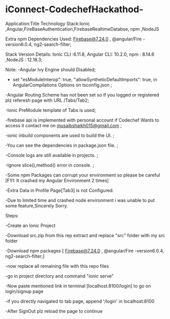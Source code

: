 # iConnect-CodechefHackathod-
Application:Title
Technology Stack:Ionic ,Angular,FireBaseAuthentication,FirebaseRealtimeDatabse, npm ,NodeJS

Extra npm Dependencies Used: Firebase@7.24.0 , @angular/Fire -version6.0.4, ng2-search-filter;

Stack Version Details: Ionic CLI :6.11.8,  Angular CLI: 10.2.0, npm : 8.14.6 ,NodeJS : 12.18.3;

Note: -Angular Ivy Engine should Disabled;

- set    "esModuleInterop": true,    "allowSyntheticDefaultImports": true, in AngularCompilations Options on tsconfig.json ;

-Angular Routing Scheme has not been set so if you logged or registered plz referesh page with URL /Tabs/Tab2;

-Ionic PreModule template of Tabs is used;

-firebase api is implemented with personal account if Codechef Wants to access it contact me on musaibshaikh015@gmail.com ;

-ionic inbuild components are used to build the UI. ;

-You can see the dependencies in package.json file. ;

-Console logs are still available in projects. ; 

-Ignore slice(),method() error in console. ;

-Some npm Packages can corrupt your environment so please be careful [FYI: It crashed my Angular Environment 2 times]

-Extra Data in Profile Page[Tab3] is not Configured.

-Due to limited time and crashed node environment i was unable to put some feature,Sincerely Sorry.

Steps:

-Create an Ionic Project

-Download src.zip from this rep extract and replace "src" folder with my src folder

-Download npm packages [ Firebase@7.24.0 , @angular/Fire -version6.0.4, ng2-search-filter;]

-now replace all remaining file with this repo files

-go in project directory and command "ionic serve"

-Now  paste mentioned link in terminal [localhost:8100/login] to go on login/signup page

-if you directly navigated to tab page, append '/login' in localhost:8100 

-After SignOut plz reload the page to continue
